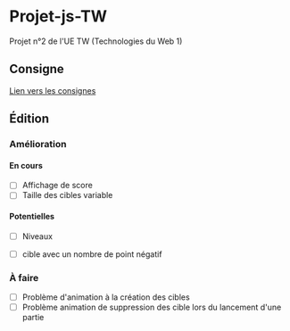 # Projet-js-TW
Projet n°2 de l'UE TW (Technologies du Web 1)

## Consigne

[Lien vers les consignes](http://www.fil.univ-lille1.fr/~routier/enseignement/licence/tw1/tdtp/mini-projet/js-2018/mini-projet-javascript.html)
## Édition
### Amélioration
#### En cours
- [ ] Affichage de score
- [ ] Taille des cibles variable

#### Potentielles
- [ ] Niveaux
- [ ] cible avec un nombre de point négatif


### À faire
- [ ] Problème d'animation à la création des cibles
- [ ] Problème animation de suppression des cible lors du lancement d'une partie
